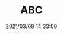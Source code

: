 ---
title: "ABC"
description: "Lorem ipsum dolor sit amet, consetetur sadipscing elitr, sed diam nonumy eirmod tempor invidunt ut labore et dolore magna aliquyam erat"
date: "2021/03/08 14:33:00"
image: "assets/images/testimage.png"
find_out_more: 
---